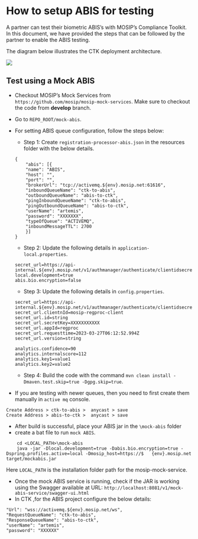 # How to setup ABIS for testing

A partner can test their biometric ABIS’s with MOSIP’s Compliance Toolkit. In this document, we have provided the steps that can be followed by the partner to enable the ABIS testing.

The diagram below illustrates the CTK deployment architecture.

![](\_images/ctk-deployment-architecture-abis.png)

## Test using a Mock ABIS

* Checkout MOSIP’s Mock Services from `https://github.com/mosip/mosip-mock-services`. Make sure to checkout the code from **develop** branch.
* Go to `REPO_ROOT/mock-abis`.
* For setting ABIS queue configuration, follow the steps below:
    * Step 1: Create `registration-processor-abis.json` in the resources folder with the below details.

    ```
    {
        "abis": [{
        "name": "ABIS",
        "host": "",
        "port": "",
        "brokerUrl": "tcp://activemq.${env}.mosip.net:61616",
        "inboundQueueName": "ctk-to-abis",
        "outboundQueueName": "abis-to-ctk",
        "pingInboundQueueName": "ctk-to-abis",
        "pingOutboundQueueName": "abis-to-ctk",
        "userName": "artemis",
        "password": "XXXXXXX",
        "typeOfQueue": "ACTIVEMQ",
        "inboundMessageTTL": 2700
        }]
    }
    ```

    * Step 2: Update the following details in `application-local.properties`.

    ```
    secret_url=https://api-internal.${env}.mosip.net/v1/authmanager/authenticate/clientidsecretkey
    local.development=true
    abis.bio.encryption=false
    ```

    * Step 3: Update the following details in `config.properties`.

    ```
    secret_url=https://api-internal.${env}.mosip.net/v1/authmanager/authenticate/clientidsecretkey
    secret_url.clientnId=mosip-regproc-client
    secret_url.id=string
    secret_url.secretKey=XXXXXXXXXXX
    secret_url.appId=regproc
    secret_url.requesttime=2023-03-27T06:12:52.994Z
    secret_url.version=string

    analytics.confidence=90
    analytics.internalscore=112
    analytics.key1=value1
    analytics.key2=value2
    ```

    * Step 4: Build the code with the command  `mvn clean install -Dmaven.test.skip=true -Dgpg.skip=true`.
      
* If you are testing with newer queues, then you need to first create them manually in `active mq` console.

```
Create Address > ctk-to-abis >  anycast > save
Create Address > abis-to-ctk >  anycast > save
```

* After build is successful, place your ABIS jar in the `\mock-abis` folder
* create a bat file to run `mock ABIS`.

```
    cd <LOCAL_PATH>\mock-abis
    java -jar -Dlocal.development=true -Dabis.bio.encryption=true -Dspring.profiles.active=local -Dmosip_host=https://$   {env}.mosip.net target/mockabis.jar
```

Here `LOCAL_PATH` is the installation folder path for the mosip-mock-service.
* Once the mock ABIS service is running, check if the JAR is working using the Swagger available at URL: `http://localhost:8081/v1/mock-abis-service/swagger-ui.html`
* In CTK ,for the ABIS project configure the below details:

```
"Url": "wss://activemq.${env}.mosip.net/ws",
"RequestQueueName": "ctk-to-abis",
"ResponseQueueName": "abis-to-ctk",
"userName": "artemis",
"password": "XXXXXX"
```
